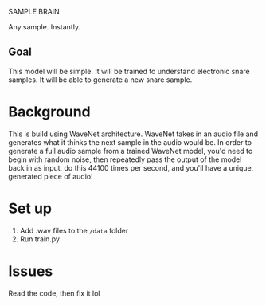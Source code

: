 SAMPLE BRAIN

Any sample. Instantly.

## Goal

This model will be simple. It will be trained to understand electronic snare samples. It will be able to generate a new snare sample.

# Background

This is build using WaveNet architecture. WaveNet takes in an audio file and generates what it thinks the next sample in the audio would be. In order to generate a full audio sample from a trained WaveNet model, you'd need to begin with random noise, then repeatedly pass the output of the model back in as input, do this 44100 times per second, and you'll have a unique, generated piece of audio!

# Set up

1. Add .wav files to the `/data` folder
2. Run train.py

# Issues

Read the code, then fix it lol